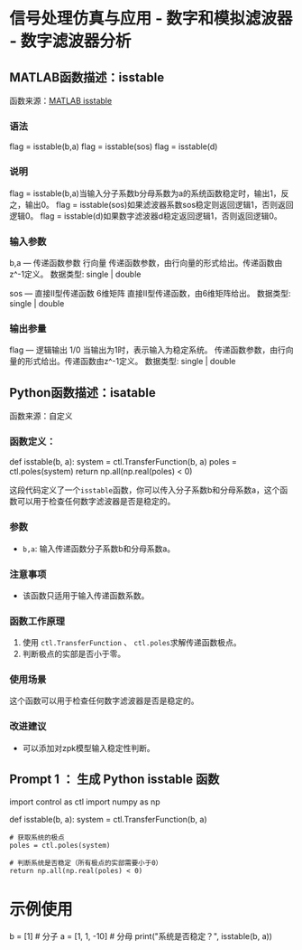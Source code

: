 # 信号处理仿真与应用 - 数字和模拟滤波器 - 数字滤波器分析

## MATLAB函数描述：isstable

函数来源：[MATLAB isstable](https://ww2.mathworks.cn/help/signal/ref/isstable.html)

### 语法

flag = isstable(b,a)
flag = isstable(sos)
flag = isstable(d)

### 说明

flag = isstable(b,a)当输入分子系数b分母系数为a的系统函数稳定时，输出1，反之，输出0。
flag = isstable(sos)如果滤波器系数sos稳定则返回逻辑1，否则返回逻辑0。
flag = isstable(d)如果数字滤波器d稳定返回逻辑1，否则返回逻辑0。

### 输入参数

b,a — 传递函数参数
行向量
传递函数参数，由行向量的形式给出。传递函数由z^-1定义。
数据类型: single | double

sos — 直接Ⅱ型传递函数
6维矩阵
直接Ⅱ型传递函数，由6维矩阵给出。
数据类型: single | double

### 输出参量

flag — 逻辑输出
1/0
当输出为1时，表示输入为稳定系统。
传递函数参数，由行向量的形式给出。传递函数由z^-1定义。
数据类型: single | double


## Python函数描述：isatable

函数来源：自定义

### 函数定义：

def isstable(b, a):
    system = ctl.TransferFunction(b, a)
    poles = ctl.poles(system)
    return np.all(np.real(poles) < 0)


这段代码定义了一个`isstable`函数，你可以传入分子系数b和分母系数a，这个函数可以用于检查任何数字滤波器是否是稳定的。

### 参数
- `b,a`: 输入传递函数分子系数b和分母系数a。

### 注意事项
- 该函数只适用于输入传递函数系数。

### 函数工作原理
1. 使用 `ctl.TransferFunction` 、 `ctl.poles`求解传递函数极点。
2. 判断极点的实部是否小于零。

### 使用场景
这个函数可以用于检查任何数字滤波器是否是稳定的。

### 改进建议
- 可以添加对zpk模型输入稳定性判断。



## Prompt 1 ： 生成 Python isstable 函数

import control as ctl
import numpy as np


def isstable(b, a):
    system = ctl.TransferFunction(b, a)

    # 获取系统的极点
    poles = ctl.poles(system)

    # 判断系统是否稳定（所有极点的实部需要小于0）
    return np.all(np.real(poles) < 0)


# 示例使用

b = [1]  # 分子
a = [1, 1, -10]  # 分母
print("系统是否稳定？", isstable(b, a))

